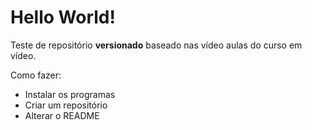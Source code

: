 # Hello World!

Teste de repositório **versionado** baseado nas vídeo aulas do curso em vídeo.

Como fazer:

* Instalar os programas
* Criar um repositório
* Alterar o README
